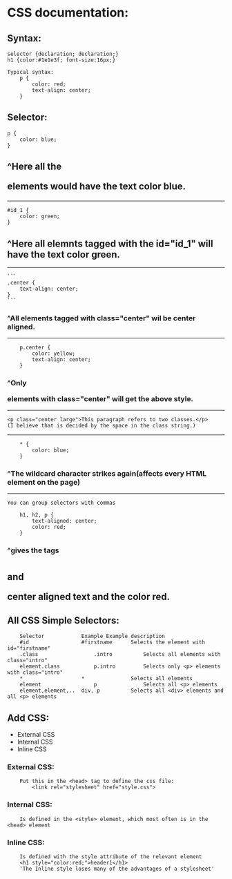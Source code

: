 # CSS documentation:

## Syntax:
    selector {declaration; declaration;}
    h1 {color:#1e1e3f; font-size:16px;}

    Typical syntax:
        p {
            color: red;
            text-align: center;
        }


## Selector:
    p {
        color: blue;
    }
## ^Here all the <p> elements would have the text color blue.
___________________________________

    #id_1 {
        color: green;
    }
## ^Here all elemnts tagged with the id="id_1" will have the text color green.
___________________________________

    ```
    .center {
        text-align: center;
    }
    ```
### ^All elements tagged with class="center" wil be center aligned.
___________________________________

```
    p.center {
        color: yellow;
        text-align: center;
    }
```
### ^Only <p> elements with class="center" will get the above style.
___________________________________

    <p class="center large">This paragraph refers to two classes.</p>
    (I believe that is decided by the space in the class string.)
___________________________________

```
    * {
        color: blue;
    }
```
### ^The wildcard character strikes again(affects every HTML element on the page)
___________________________________
    
    You can group selectors with commas
    
```
    h1, h2, p {
        text-aligned: center;
        color: red;
    }
```
### ^gives the tags <h1> <h2> and <p> center aligned text and the color red.


## All CSS Simple Selectors:
```
    Selector	        Example	Example description
    #id	                #firstname	    Selects the element with id="firstname"
    .class	                .intro	        Selects all elements with class="intro"
    element.class	        p.intro	        Selects only <p> elements with class="intro"
    *	                *	            Selects all elements
    element	                p	            Selects all <p> elements
    element,element,..	div, p	        Selects all <div> elements and all <p> elements
```


## Add CSS:
- External CSS
- Internal CSS
- Inline CSS

### External CSS:
        Put this in the <head> tag to define the css file:
            <link rel="stylesheet" href="style.css">
    
### Internal CSS:
        Is defined in the <style> element, which most often is in the <head> element

### Inline CSS:
        Is defined with the style attribute of the relevant element
        <h1 style="color:red;">header1</h1>
        'The Inline style loses many of the advantages of a stylesheet'
        
